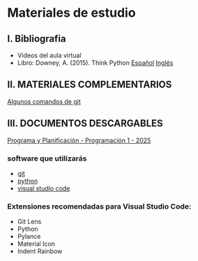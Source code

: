 # Materiales de estudio

## I. Bibliografia

- Videos del aula virtual
- Libro: Downey, A. (2015). Think Python
  [Español](https://github.com/espinoza/ThinkPython2-spanish/blob/master/book/thinkpython2-spanish.pdf)
  [Inglés](https://greenteapress.com/wp/think-python-2e/)

## II. MATERIALES COMPLEMENTARIOS

[Algunos comandos de git](https://drive.google.com/file/d/1LMDMDGb6FzVNkqFUvJ_KYyGPHpP_-dB8/view?usp=sharing)

## III. DOCUMENTOS DESCARGABLES

[Programa y Planificación - Programación 1 - 2025](https://tup.sied.utn.edu.ar/pluginfile.php/9038/mod_label/intro/PROGRAMA%20ACADEMICO%20PROGRAMACION%201.docx%20%283%29.pdf)

### software que utilizarás

- [git](https://git-scm.com/downloads)
- [python](https://www.python.org/downloads/)
- [visual studio code](https://code.visualstudio.com/download)

### Extensiones recomendadas para Visual Studio Code:

- Git Lens
- Python
- Pylance
- Material Icon
- Indent Rainbow

